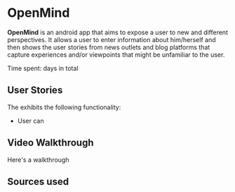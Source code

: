 # OpenMind

**OpenMind** is an android app that aims to expose a user to new and different perspectives. It allows a user to enter information about him/herself and then shows the user stories from news outlets and blog platforms that capture experiences and/or viewpoints that might be unfamiliar to the user. 

Time spent: **<number of days>** days in total 

## User Stories

The exhibits the following functionality: 
* User can 



## Video Walkthrough

Here's a walkthrough


## Sources used
